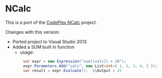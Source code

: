 # NCalc
This is a port of the [CodePlex NCalc](http://ncalc.codeplex.com/) project.

Changes with this version:

 - Ported project to Visual Studio 2013
 - Added a SUM built in function
   - usage: 
```C#
        var expr = new Expression("sum([vals]) + 10");
        expr.Parameters.Add("vals", new List<int>{ 1, 2, 3, 4, 5 });
        var result = expr.Evaluate();  \\Output = 25
```